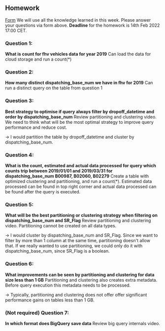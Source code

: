 ## Homework

[Form](https://forms.gle/ytzVYUh2RptgkvF79)
We will use all the knowledge learned in this week. Please answer your questions via form above.
**Deadline** for the homework is 14th Feb 2022 17:00 CET.

### Question 1:

**What is count for fhv vehicles data for year 2019**
Can load the data for cloud storage and run a count(\*)

### Question 2:

**How many distinct dispatching_base_num we have in fhv for 2019**
Can run a distinct query on the table from question 1

### Question 3:

**Best strategy to optimise if query always filter by dropoff_datetime and order by dispatching_base_num**
Review partitioning and clustering video.
We need to think what will be the most optimal strategy to improve query
performance and reduce cost.

-> I would partition the table by dropoff_datetime and cluster by dispatching_base_num.

### Question 4:

**What is the count, estimated and actual data processed for query which counts trip between 2019/01/01 and 2019/03/31 for dispatching_base_num B00987, B02060, B02279**
Create a table with optimized clustering and partitioning, and run a
count(\*). Estimated data processed can be found in top right corner and
actual data processed can be found after the query is executed.

### Question 5:

**What will be the best partitioning or clustering strategy when filtering on dispatching_base_num and SR_Flag**
Review partitioning and clustering video.
Partitioning cannot be created on all data types.

-> I would cluster by dispatching_base_num and SR_Flag. Since we want to filter by more than 1 column at the same time, partitioning doesn't allow that. If we really wanted to use partitioning, we could only do it with dispatching_base_num, since SR_Flag is a boolean.

### Question 6:

**What improvements can be seen by partitioning and clustering for data size less than 1 GB**
Partitioning and clustering also creates extra metadata.
Before query execution this metadata needs to be processed.

-> Typically, partitioning and clustering does not offer offer significant performance gains on tables less than 1 GB.

### (Not required) Question 7:

**In which format does BigQuery save data**
Review big query internals video.

